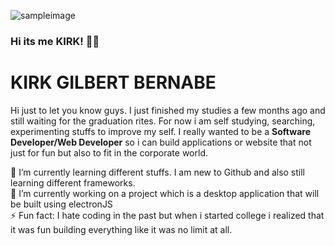 
![sampleimage](https://user-images.githubusercontent.com/69509445/90263560-692ea200-de82-11ea-9a54-18fecf01abcf.png)



### Hi its me KIRK! :wave::wave:

# KIRK GILBERT BERNABE 

Hi just to let you know guys. I just finished my studies a few months ago and still waiting for the graduation rites. For now i am self studying, searching, experimenting stuffs to improve my self. I really wanted to be a **Software Developer/Web Developer** so i can build applications or website that not just for fun but also to fit in the corporate world. 

 🌱 I’m currently learning different stuffs. I am new to Github and also still learning different frameworks. </br>
 🔭 I’m currently working on a project which is a desktop application that will be built using electronJS </br>
 ⚡ Fun fact: I hate coding in the past but when i started college i realized that it was fun building everything like it was no limit at all.
